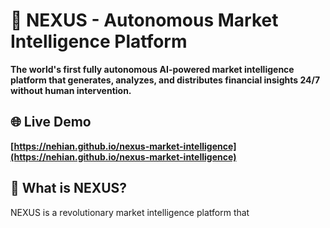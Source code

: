 # 🧠 NEXUS - Autonomous Market Intelligence Platform

**The world's first fully autonomous AI-powered market intelligence platform that generates, analyzes, and distributes financial insights 24/7 without human intervention.**

## 🌐 Live Demo
**[https://nehian.github.io/nexus-market-intelligence](https://nehian.github.io/nexus-market-intelligence)**

## 🚀 What is NEXUS?

NEXUS is a revolutionary market intelligence platform that
